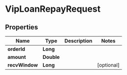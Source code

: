 

# VipLoanRepayRequest


## Properties

| Name | Type | Description | Notes |
|------------ | ------------- | ------------- | -------------|
|**orderId** | **Long** |  |  |
|**amount** | **Double** |  |  |
|**recvWindow** | **Long** |  |  [optional] |



